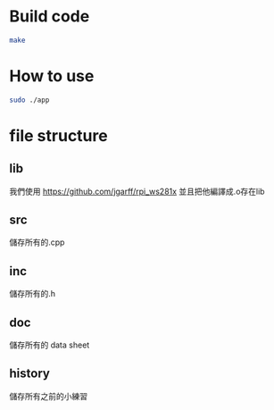 # Build code

```bash
make
```
# How to use

```bash
sudo ./app
```

# file structure
## lib
我們使用 https://github.com/jgarff/rpi_ws281x 並且把他編譯成.o存在lib

## src
儲存所有的.cpp

## inc
儲存所有的.h

## doc
儲存所有的 data sheet

## history
儲存所有之前的小練習
